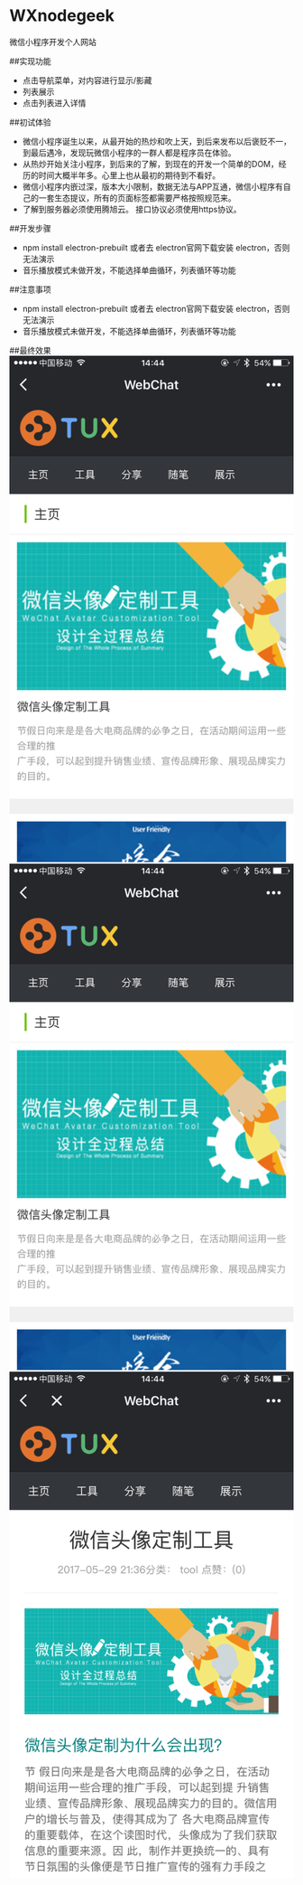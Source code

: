 # WXnodegeek
微信小程序开发个人网站



##实现功能
- 点击导航菜单，对内容进行显示/影藏
- 列表展示
- 点击列表进入详情

##初试体验
- 微信小程序诞生以来，从最开始的热炒和吹上天，到后来发布以后褒贬不一，到最后遇冷，发现玩微信小程序的一群人都是程序员在体验。
- 从热炒开始关注小程序，到后来的了解，到现在的开发一个简单的DOM，经历的时间大概半年多。心里上也从最初的期待到不看好。
- 微信小程序内嵌过深，版本大小限制，数据无法与APP互通，微信小程序有自己的一套生态提议，所有的页面标签都需要严格按照规范来。
- 了解到服务器必须使用腾旭云。 接口协议必须使用https协议。

##开发步骤
- npm install electron-prebuilt 或者去 electron官网下载安装 electron，否则无法演示
- 音乐播放模式未做开发，不能选择单曲循环，列表循环等功能

##注意事项
- npm install electron-prebuilt 或者去 electron官网下载安装 electron，否则无法演示
- 音乐播放模式未做开发，不能选择单曲循环，列表循环等功能


##最终效果
<img src="https://raw.githubusercontent.com/Alen-gao/Music/dev/images/微信图片_20170607150232.png">
<img src="https://raw.githubusercontent.com/Alen-gao/Music/dev/images/微信图片_20170607150232.png">
<img src="https://raw.githubusercontent.com/Alen-gao/Music/dev/images/微信图片_20170607150237.png">
